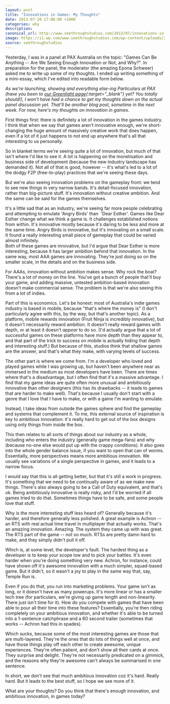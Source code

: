 ```yaml
---
layout: post
title: "Innovations in Games: My Thoughts"
date: 2013-07-20 17:00:00 +1000
categories: why
description:
canonical_url: http://www.seethroughstudios.com/2013/07/innovations-in-games-my-thoughts/
image: https://i1.wp.com/www.seethroughstudios.com/wp-content/uploads/2013/07/539690_568598346508143_2027712395_n.jpg?w=851
source: seethroughstudios
---
```

Yesterday, I was in a panel at PAX Australia on the topic: "Games Can Be Anything -- Are We Seeing Enough Innovation or Not, and Why?". In preparation for the panel, the moderator (the amazing Epona Schweer) asked me to write up some of my thoughts. I ended up writing something of a mini-essay, which I've edited into readable form below.

*As we're launching, showing and everything else-ing Particulars at PAX (have you been to [our Greenlight page](http://greenlight.particularsgame.com/){:target="_blank"} yet? You totally should!), I won't have had a chance to get my thoughts down on the actual panel discussion yet. That'll be another blog post, sometime in the next week. For now, here's my thoughts on innovation in games.*

First things first: there is definitely a lot of innovation in the games industry. I think that when we say that games aren't innovative enough, we're short-changing the huge amount of massively creative work that does happen, even if a lot of it just happens to not end up anywhere that's all that interesting to us personally.

So in blanket terms we're seeing quite a lot of innovation, but much of that isn't where I'd like to see it. A lot is happening on the monetisation and business side of development (because the new industry landscape has demanded it). Not all of that is good, however -- it's what's led to a lot of the dodgy F2P (free-to-play) practices that we're seeing these days.

But we're also seeing innovation problems on the gameplay front: we tend to see new things in very narrow bands. It's detail-focused innovation, rather than big-picture stuff. It's innovation without creative ambition. And the same can be said for the games themselves.

It's a little sad that as an industry, we're seeing far more people celebrating and attempting to emulate 'Angry Birds' than  'Dear Esther'. Games like Dear Esther change what we think a game is. It challenges established notions from within. It's innovative mostly because it's daring to be less and more at the same time. Angry Birds is innovative, but it's innovating on a small scale. It found a really interesting small piece of gameplay that could be varied almost infinitely.\
Both of these games are innovative, but I'd argue that Dear Esther is more interesting, because it has larger ambition behind that innovation. In the same way, most AAA games are innovating. They're just doing so on the smaller scale, in the details and on the business side.

For AAAs, innovation without ambition makes sense. Why rock the boat? There's a lot of money on the line. You've got a bunch of people that'll buy your game, and adding massive, untested ambition-based innovation doesn't make commercial sense. The problem is that we're also seeing this from a lot of indies.

Part of this is economics. Let's be honest: most of Australia's indie games industry is based in mobile, because "that's where the money is" (I don't particularly agree with this, by the way, but that's another topic). As a platform, mobile rewards innovation (Fruit Ninja is incredibly innovative), but it doesn't necessarily reward ambition. It doesn't really reward games with depth, or at least it doesn't *appear* to do so. (I'd actually argue that a lot of successful games on these platforms have more depth than they appear to, and that part of the trick to success on mobile is actually hiding that depth and interesting stuff.) But because of this, studios think that shallow games are the answer, and that's what they make, with varying levels of success.

The other part is where we come from. I'm a developer who loved and played games while I was growing up, but haven't been anywhere near as immersed in the medium as most developers have been. There are times where that's a disadvantage, but I often find that it's a massive advantage. I find that my game ideas are quite often more unusual and ambitiously innovative than other designers (this has its drawbacks -- it leads to games that are harder to make well). That's because I usually don't start with a genre that I love that I have to make, or with a game I'm wanting to emulate.

Instead, I take ideas from outside the games sphere and find the gameplay and systems that complement it. To me, this external source of inspiration is key to ambitious innovation: it's really hard to get out of the box designs using only things from inside the box.

This then relates to all sorts of things about our industry as a whole, including who enters the industry (generally game mega-fans) and why (because no-one else would put up with the crappy conditions). It also goes into the whole gender balance issue, if you want to open that can of worms. Essentially, more perspectives means more ambitious innovation. We usually see variations of a single perspective in games, and it leads to a narrow focus.

I would say that this is all getting better, but that it's still a work in progress. It's something that we need to be continually aware of as we make new things. There's also always going to be a Call of Duty equivalent, and that's ok. Being ambitiously innovative is really risky, and I'd be worried if all games tried to do that. Sometimes things have to be safe, and some people love that stuff.

Why is the more interesting stuff less heard of? Generally because it's harder, and therefore generally less polished. A great example is Achron -- an RTS with real actual time travel in multiplayer that actually works. That's an amazing innovation. Amazing. The system they came up with was great. The RTS part of the game -- not so much. RTSs are pretty damn hard to make, and they simply didn't pull it off.

Which is, at some level, the developer's fault. The hardest thing as a developer is to keep your scope low and to pick your battles. It's even harder when you're doing something very new. Achron, for instance, could have shown off it's awesome innovation with a much simpler, squad-based game. But it didn't, so it wasn't a joy to play in the same way that, say, Temple Run is.

Even if you do that, you run into marketing problems. Your game isn't as long, or it doesn't have as many powerups. It's more linear or has a smaller tech tree (for particulars, we're giving up game length and non-linearity. There just isn't time for it). How do you compete with games that have been able to pour all their time into these features? Essentially, you're then riding completely on your ambitious innovation, and whether it's able to be turned into a 1-sentence catchphrase and a 60 second trailer (sometimes that works -- Achron had this in spades).

Which sucks, because some of the most interesting games are those that are multi-layered. They're the ones that do lots of things well at once, and have those things play off each other to create awesome, unique experiences. They're often patient, and don't show all their cards at once. They surprise and delight. They're not necessarily predicated on a gimmick, and the reasons why they're awesome can't always be summarised in one sentence.

In short, we don't see that much ambitious innovation coz it's hard. Really hard. But it leads to the best stuff, so I hope we see more of it.

What are your thoughts? Do you think that there's enough innovation, and ambitious innovation, in games today?
